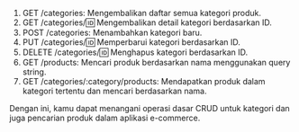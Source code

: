 1. GET /categories: Mengembalikan daftar semua kategori produk.
2. GET /categories/:id: Mengembalikan detail kategori berdasarkan ID.
3. POST /categories: Menambahkan kategori baru.
4. PUT /categories/:id: Memperbarui kategori berdasarkan ID.
5. DELETE /categories/:id: Menghapus kategori berdasarkan ID.
6. GET /products: Mencari produk berdasarkan nama menggunakan query string.
7. GET /categories/:category/products: Mendapatkan produk dalam kategori tertentu dan mencari berdasarkan nama.

Dengan ini, kamu dapat menangani operasi dasar CRUD untuk kategori dan juga pencarian produk dalam aplikasi e-commerce.